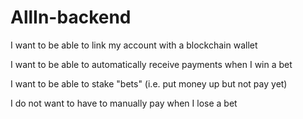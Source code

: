 # AllIn-backend

I want to be able to link my account with a blockchain wallet

I want to be able to automatically receive payments when I win a bet

I want to be able to stake "bets" (i.e. put money up but not pay yet)

I do not want to have to manually pay when I lose a bet